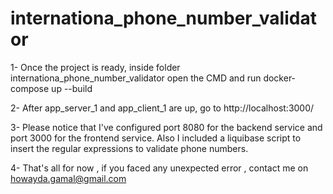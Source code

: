 # internationa_phone_number_validator

1- Once the project is ready, inside folder internationa_phone_number_validator open the CMD and run docker-compose up --build

2- After app_server_1 and app_client_1 are up, go to http://localhost:3000/

3- Please notice that I've configured port 8080 for the backend service and port 3000 for the frontend service. Also I included a liquibase script to insert the regular expressions to validate phone numbers.

4- That's all for now , if you faced any unexpected error , contact me on howayda.gamal@gmail.com 
